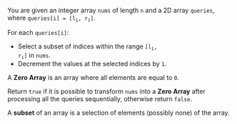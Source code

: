 You are given an integer array `nums` of length `n` and a 2D array `queries`, where <code>queries[i] = [l<sub>i</sub>, r<sub>i</sub>]</code>.

For each `queries[i]`:

- Select a subset of indices within the range <code>[l<sub>i</sub>, r<sub>i</sub>]</code> in `nums`.
- Decrement the values at the selected indices by `1`.

A **Zero Array** is an array where all elements are equal to `0`.

Return `true` if it is possible to transform `nums` into a **Zero Array** after processing all the queries sequentially, otherwise return `false`.

A **subset** of an array is a selection of elements (possibly none) of the array.